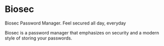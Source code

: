 # Biosec
Biosec Password Manager. Feel secured all day, everyday

Biosec is a password manager that emphasizes on security and a modern style of storing your passwords.
